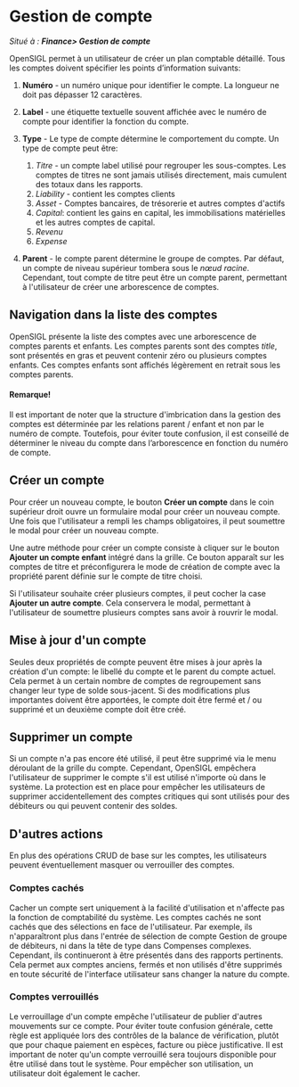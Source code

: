 # Gestion de compte

_Situé à : **Finance> Gestion de compte**_

OpenSIGL permet à un utilisateur de créer un plan comptable détaillé. Tous les comptes doivent spécifier les points d’information suivants:

1. **Numéro** - un numéro unique pour identifier le compte. La longueur ne doit pas dépasser 12 caractères.

2. **Label** - une étiquette textuelle souvent affichée avec le numéro de compte pour identifier la fonction du compte.

3. **Type** - Le type de compte détermine le comportement du compte. Un type de compte peut être:

    1. _Titre_ - un compte label utilisé pour regrouper les sous-comptes. Les comptes de titres ne sont jamais utilisés directement, mais cumulent des totaux dans les rapports.
    2. _Liability_ - contient les comptes clients
    3. _Asset_ - Comptes bancaires, de trésorerie et autres comptes d'actifs
    4. _Capital_: contient les gains en capital, les immobilisations matérielles et les autres comptes de capital.
    5. _Revenu_
    6. _Expense_

4. **Parent** - le compte parent détermine le groupe de comptes. Par défaut, un compte de niveau supérieur tombera sous le _nœud racine_. Cependant, tout compte de titre peut être un compte parent, permettant à l'utilisateur de créer une arborescence de comptes.

## Navigation dans la liste des comptes

OpenSIGL présente la liste des comptes avec une arborescence de comptes parents et enfants. Les comptes parents sont des comptes _title_, sont présentés en gras et peuvent contenir zéro ou plusieurs comptes enfants. Ces comptes enfants sont affichés légèrement en retrait sous les comptes parents.

<div class = "bs-callout bs-callout-primary">
<h4> Remarque! </h4>
Il est important de noter que la structure d'imbrication dans la gestion des comptes est déterminée par les relations parent / enfant et non par le numéro de compte. Toutefois, pour éviter toute confusion, il est conseillé de déterminer le niveau du compte dans l’arborescence en fonction du numéro de compte.
</div>

## Créer un compte

Pour créer un nouveau compte, le bouton **Créer un compte** dans le coin supérieur droit ouvre un formulaire modal pour créer un nouveau compte. Une fois que l'utilisateur a rempli les champs obligatoires, il peut soumettre le modal pour créer un nouveau compte.

Une autre méthode pour créer un compte consiste à cliquer sur le bouton **Ajouter un compte enfant** intégré dans la grille. Ce bouton apparaît sur les comptes de titre et préconfigurera le mode de création de compte avec la propriété parent définie sur le compte de titre choisi.

Si l'utilisateur souhaite créer plusieurs comptes, il peut cocher la case **Ajouter un autre compte**. Cela conservera le modal, permettant à l'utilisateur de soumettre plusieurs comptes sans avoir à rouvrir le modal.

## Mise à jour d'un compte

Seules deux propriétés de compte peuvent être mises à jour après la création d'un compte: le libellé du compte et le parent du compte actuel. Cela permet à un certain nombre de comptes de regroupement sans changer leur type de solde sous-jacent. Si des modifications plus importantes doivent être apportées, le compte doit être fermé et / ou supprimé et un deuxième compte doit être créé.

## Supprimer un compte

Si un compte n'a pas encore été utilisé, il peut être supprimé via le menu déroulant de la grille du compte. Cependant, OpenSIGL empêchera l'utilisateur de supprimer le compte s'il est utilisé n'importe où dans le système. La protection est en place pour empêcher les utilisateurs de supprimer accidentellement des comptes critiques qui sont utilisés pour des débiteurs ou qui peuvent contenir des soldes.

## D'autres actions

En plus des opérations CRUD de base sur les comptes, les utilisateurs peuvent éventuellement masquer ou verrouiller des comptes.

### Comptes cachés

Cacher un compte sert uniquement à la facilité d'utilisation et n'affecte pas la fonction de comptabilité du système. Les comptes cachés ne sont cachés que des sélections en face de l'utilisateur. Par exemple, ils n'apparaîtront plus dans l'entrée de sélection de compte Gestion de groupe de débiteurs, ni dans la tête de type dans Compenses complexes. Cependant, ils continueront à être présentés dans des rapports pertinents. Cela permet aux comptes anciens, fermés et non utilisés d'être supprimés en toute sécurité de l'interface utilisateur sans changer la nature du compte.

### Comptes verrouillés

Le verrouillage d'un compte empêche l'utilisateur de publier d'autres mouvements sur ce compte. Pour éviter toute confusion générale, cette règle est appliquée lors des contrôles de la balance de vérification, plutôt que pour chaque paiement en espèces, facture ou pièce justificative. Il est important de noter qu'un compte verrouillé sera toujours disponible pour être utilisé dans tout le système. Pour empêcher son utilisation, un utilisateur doit également le cacher.